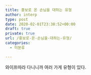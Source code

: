 ```yaml
---
title: 홍보로 온 손님을 대하는 유형
author: interp
type: post
date: 2020-02-01T23:38:52+00:00
draft: true
private: true
url: /홍보로-온-손님을-대하는-유형/
categories:
  - 미분류

---
```

와이프따라 다니니까 여러 가게 유형이 있다.